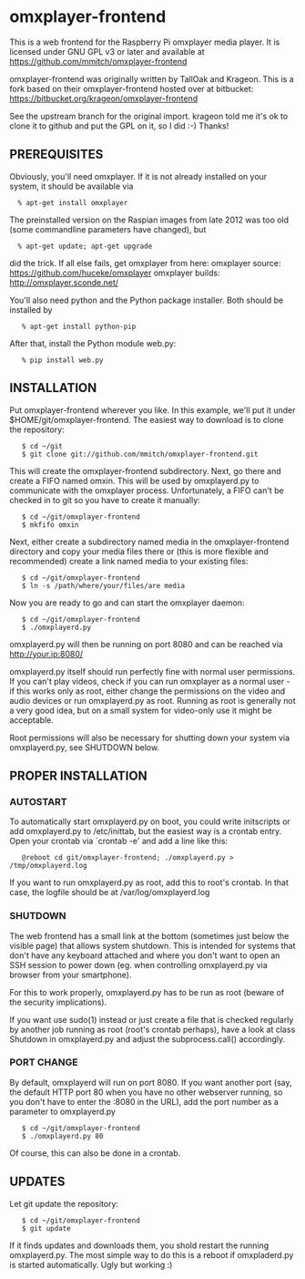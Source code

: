 omxplayer-frontend
==================

This is a web frontend for the Raspberry Pi omxplayer media player.
It is licensed under GNU GPL v3 or later and available at 
https://github.com/mmitch/omxplayer-frontend

omxplayer-frontend was originally written by TallOak and Krageon.
This is a fork based on their omxplayer-frontend hosted over at
bitbucket: https://bitbucket.org/krageon/omxplayer-frontend

See the upstream branch for the original import.  krageon told me
it's ok to clone it to github and put the GPL on it, so I did :-)
Thanks!

PREREQUISITES
-------------

Obviously, you'll need omxplayer.  If it is not already installed on
your system, it should be available via
```
  % apt-get install omxplayer
```

The preinstalled version on the Raspian images from late 2012 was too
old (some commandline parameters have changed), but
```
  % apt-get update; apt-get upgrade
```

did the trick.  If all else fails, get omxplayer from here:
  omxplayer source:   https://github.com/huceke/omxplayer
  omxplayer builds:   http://omxplayer.sconde.net/


You'll also need python and the Python package installer.  Both should
be installed by 
```
   % apt-get install python-pip
```

After that, install the Python module web.py:
```
   % pip install web.py
```


INSTALLATION
------------

Put omxplayer-frontend wherever you like.  In this example, we'll put
it under $HOME/git/omxplayer-frontend.  The easiest way to download
is to clone the repository:
```
   $ cd ~/git
   $ git clone git://github.com/mmitch/omxplayer-frontend.git
```
This will create the omxplayer-frontend subdirectory.  Next, go there
and create a FIFO named omxin.  This will be used by omxplayerd.py to
communicate with the omxplayer process.  Unfortunately, a FIFO can't
be checked in to git so you have to create it manually:
```
   $ cd ~/git/omxplayer-frontend
   $ mkfifo omxin
```
Next, either create a subdirectory named media in the
omxplayer-frontend directory and copy your media files there or (this
is more flexible and recommended) create a link named media to your
existing files:
```
   $ cd ~/git/omxplayer-frontend
   $ ln -s /path/where/your/files/are media
```
Now you are ready to go and can start the omxplayer daemon:
```
   $ cd ~/git/omxplayer-frontend
   $ ./omxplayerd.py
```
omxplayerd.py will then be running on port 8080 and can be reached via
http://your.ip:8080/

omxplayerd.py itself should run perfectly fine with normal user
permissions.  If you can't play videos, check if you can run omxplayer
as a normal user - if this works only as root, either change the
permissions on the video and audio devices or run omxplayerd.py as
root.  Running as root is generally not a very good idea, but on a
small system for video-only use it might be acceptable.

Root permissions will also be necessary for shutting down your system
via omxplayerd.py, see SHUTDOWN below.


PROPER INSTALLATION
-------------------

### AUTOSTART ###

To automatically start omxplayerd.py on boot, you could write
initscripts or add omxplayerd.py to /etc/inittab, but the easiest way
is a crontab entry.  Open your crontab via `crontab -e' and add a line
like this:
```
   @reboot cd git/omxplayer-frontend; ./omxplayerd.py > /tmp/omxplayerd.log
```
If you want to run omxplayerd.py as root, add this to root's crontab.
In that case, the logfile should be at /var/log/omxplayerd.log


### SHUTDOWN ###

The web frontend has a small link at the bottom (sometimes just below
the visible page) that allows system shutdown.  This is intended for
systems that don't have any keyboard attached and where you don't want
to open an SSH session to power down (eg. when controlling omxplayerd.py
via browser from your smartphone).

For this to work properly, omxplayerd.py has to be run as root (beware
of the security implications).

If you want use sudo(1) instead or just create a file that is checked
regularly by another job running as root (root's crontab perhaps),
have a look at class Shutdown in omxplayerd.py and adjust the
subprocess.call() accordingly.


### PORT CHANGE ###

By default, omxplayerd will run on port 8080. If you want another port
(say, the default HTTP port 80 when you have no other webserver
running, so you don't have to enter the :8080 in the URL), add the
port number as a parameter to omxplayerd.py
```
   $ cd ~/git/omxplayer-frontend
   $ ./omxplayerd.py 80
```
Of course, this can also be done in a crontab.


UPDATES
-------

Let git update the repository:
```
   $ cd ~/git/omxplayer-frontend
   $ git update
```
If it finds updates and downloads them, you shold restart the running
omxplayerd.py.  The most simple way to do this is a reboot if
omxpladerd.py is started automatically.  Ugly but working :)

